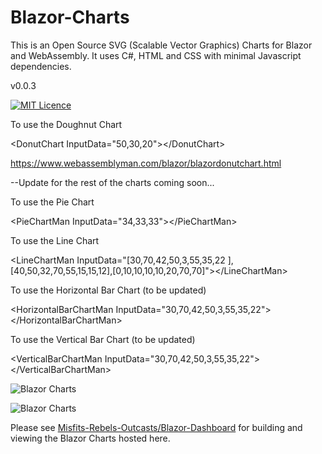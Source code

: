 # Blazor-Charts
This is an Open Source SVG (Scalable Vector Graphics) Charts for Blazor and WebAssembly. It uses C#, HTML and CSS with minimal Javascript dependencies.  

v0.0.3

[![MIT Licence](https://www.webassemblyman.com/images/mitlicense.png)](https://www.webassemblyman.com/MITLicense.txt)

To use the Doughnut Chart

&lt;DonutChart InputData="50,30,20"&gt;&lt;/DonutChart&gt;

https://www.webassemblyman.com/blazor/blazordonutchart.html

--Update for the rest of the charts coming soon...

To use the Pie Chart

&lt;PieChartMan InputData="34,33,33"&gt;&lt;/PieChartMan&gt;

To use the Line Chart

&lt;LineChartMan InputData="[30,70,42,50,3,55,35,22 ],[40,50,32,70,55,15,15,12],[0,10,10,10,10,20,70,70]"&gt;&lt;/LineChartMan&gt;

To use the Horizontal Bar Chart (to be updated)

&lt;HorizontalBarChartMan InputData="30,70,42,50,3,55,35,22"&gt;&lt;/HorizontalBarChartMan&gt;

To use the Vertical Bar Chart (to be updated)

&lt;VerticalBarChartMan InputData="30,70,42,50,3,55,35,22"&gt;&lt;/VerticalBarChartMan&gt;


![Blazor Charts](https://barcoderesource.com/blazor/blazorcharts.png)

![Blazor Charts](https://barcoderesource.com/blazor/blazorbarcharts.png)

Please see [Misfits-Rebels-Outcasts/Blazor-Dashboard](https://github.com/Misfits-Rebels-Outcasts/Blazor-Dashboard) for building and viewing the Blazor Charts hosted here.

